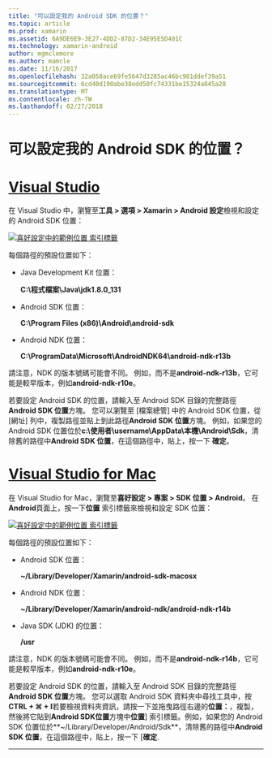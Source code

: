 ```yaml
---
title: "可以設定我的 Android SDK 的位置？"
ms.topic: article
ms.prod: xamarin
ms.assetid: 6A9DE6E9-3E27-4DD2-87D2-34E95E5D401C
ms.technology: xamarin-android
author: mgmclemore
ms.author: mamcle
ms.date: 11/16/2017
ms.openlocfilehash: 32a058ace69fe5647d3285ac46bc981ddef39a51
ms.sourcegitcommit: 6cd40d190abe38edd50fc74331be15324a845a28
ms.translationtype: MT
ms.contentlocale: zh-TW
ms.lasthandoff: 02/27/2018
---
```

# <a name="where-can-i-set-my-android-sdk-locations"></a>可以設定我的 Android SDK 的位置？

# <a name="visual-studiotabvswin"></a>[Visual Studio](#tab/vswin)

在 Visual Studio 中，瀏覽至**工具 > 選項 > Xamarin > Android 設定**檢視和設定的 Android SDK 位置：

[![喜好設定中的範例位置 索引標籤](android-sdk-location-images/win/01-locations-sml.png)](android-sdk-location-images/win/01-locations.png)

每個路徑的預設位置如下：

- Java Development Kit 位置： 

    **C:\\程式檔案\\Java\\jdk1.8.0_131**

- Android SDK 位置： 

    **C:\\Program Files (x86)\\Android\\android-sdk**

- Android NDK 位置： 

    **C:\\ProgramData\\Microsoft\\AndroidNDK64\\android-ndk-r13b**

請注意，NDK 的版本號碼可能會不同。 例如，而不是**android-ndk-r13b**，它可能是較早版本，例如**android-ndk-r10e**。

若要設定 Android SDK 的位置，請輸入至 Android SDK 目錄的完整路徑**Android SDK 位置**方塊。 您可以瀏覽至 [檔案總管] 中的 Android SDK 位置，從 [網址] 列中，複製路徑並貼上到此路徑**Android SDK 位置**方塊。
例如，如果您的 Android SDK 位置位於**c:\\使用者\\username\\AppData\\本機\\Android\\Sdk**，清除舊的路徑中**Android SDK 位置**，在這個路徑中，貼上，按一下 **確定**。

# <a name="visual-studio-for-mactabvsmac"></a>[Visual Studio for Mac](#tab/vsmac)

在 Visual Studio for Mac，瀏覽至**喜好設定 > 專案 > SDK 位置 > Android**。 在**Android**頁面上，按一下**位置** 索引標籤來檢視和設定 SDK 位置：

[![喜好設定中的範例位置 索引標籤](android-sdk-location-images/mac/01-locations-sml.png)](android-sdk-location-images/mac/01-locations.png)

每個路徑的預設位置如下：

- Android SDK 位置： 

    **~/Library/Developer/Xamarin/android-sdk-macosx**

- Android NDK 位置： 

    **~/Library/Developer/Xamarin/android-ndk/android-ndk-r14b**

- Java SDK (JDK) 的位置： 

    **/usr**

請注意，NDK 的版本號碼可能會不同。 例如，而不是**android-ndk-r14b**，它可能是較早版本，例如**android-ndk-r10e**。

若要設定 Android SDK 的位置，請輸入至 Android SDK 目錄的完整路徑**Android SDK 位置**方塊。 您可以選取 Android SDK 資料夾中尋找工具中，按**CTRL + &#8984; + I**若要檢視資料夾資訊，請按一下並拖曳路徑右邊的**位置：**，複製，然後將它貼到**Android SDK位置**方塊中**位置**] 索引標籤。例如，如果您的 Android SDK 位置位於**~/Library/Developer/Android/Sdk**，清除舊的路徑中**Android SDK 位置**，在這個路徑中，貼上，按一下 [**確定**.

-----
